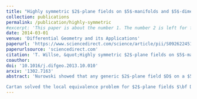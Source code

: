 ```yaml
---
title: "Highly symmetric $2$-plane fields on $5$-manifolds and $5$-dimensional Heisenberg group holonomy"
collection: publications
permalink: /publication/highly-symmetric
#excerpt: 'This paper is about the number 1. The number 2 is left for future work.'
date: 2014-03-01
venue: 'Differential Geometry and its Applications'
paperurl: 'https://www.sciencedirect.com/science/article/pii/S0926224513000983'
paperurlsource: 'sciencedirect.com'
citation: 'T. Willse, &quot;Highly symmetric $2$-plane fields on $5$-manifolds and $5$-dimensional Heisenberg group holonomy,&quot; <i>Differential Geom. Appl.</i> <b>33</b> (Supp.) (2014): 81&ndash;111.'
coauthor:
doi: '10.1016/j.difgeo.2013.10.010'
arxiv: '1302.7163'
abstract: 'Nurowski showed that any generic $2$-plane field $D$ on a $5$-manifold $M$ determines a natural conformal structure $c_{\bf D}$ on $M$; these conformal structures are exactly those (on oriented $M$) whose normal conformal holonomy is contained in the (split, real) simple Lie group $\mathrm{G}_2$. Graham and Willse showed that for real-analytic $\bf D$ the same holds for the holonomy of the real-analytic Fefferman–Graham ambient metric of $c_{\bf D}$, and that both holonomy groups are equal to $\mathrm{G}_2$ for almost all $\bf D$. We investigate here independently interesting $2$-plane fields for which the associated holonomy groups are a proper subgroup of $\mathrm{G}_2$. <br><br>

Cartan solved the local equivalence problem for $2$-plane fields $\bf D$ and constructed the fundamental curvature tensor $A$ for these objects. He furthermore claimed to describe locally all $\bf D$ whose infinitesimal symmetry algebra has rank at least $6$ and gave a local quasi-normal form, depending on a single function of one variable, for those that furthermore satisfy a natural degeneracy condition on $A$, but Doubrov and Govorov recently rediscovered a counterexample to Cartanʼs claim. We show that for all $\bf D$ given by Cartanʼs alleged quasi-normal form, the conformal structures $\bf c_D$ induced via Nurowskiʼs construction are almost Einstein, that we can write their ambient metrics explicitly, and that the holonomy groups associated to $c_{\bf D}$ are always the $5$-dimensional Heisenberg group, which here acts indecomposably but not irreducibly. (Not all of these properties hold, however, for Doubrov and Govorovʼs counterexample.) We also show that the similar results hold for the related class of $2$-plane fields defined on suitable jet spaces by ordinary differential equations $z^\prime=F(y^\prime{}^\prime(x))$ satisfying a simple genericity condition.'
---
```

